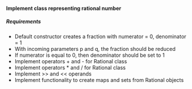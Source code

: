 #### Implement class representing rational number ####

##### Requirements

* Default constructor creates a fraction with numerator = 0, denominator = 1
* With incoming parameters p and q, the fraction should be reduced
* If numerator is equal to 0, then denominator should be set to 1
* Implement operators + and - for Rational class
* Implement operators * and / for Rational class
* Implement >> and << operands
* Implement functionality to create maps and sets from Rational objects